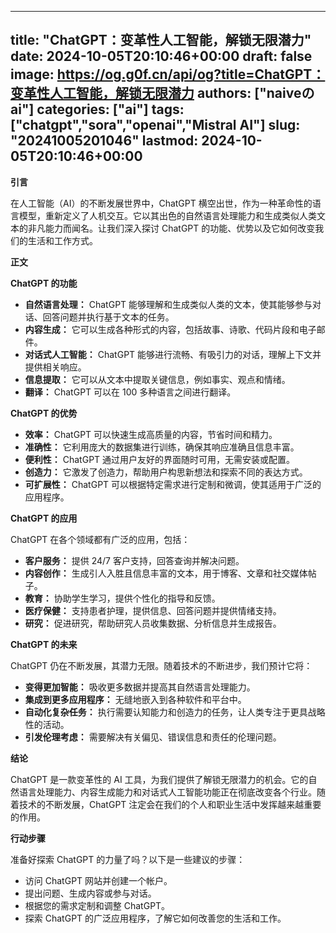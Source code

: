 
---
title: "ChatGPT：变革性人工智能，解锁无限潜力"
date: 2024-10-05T20:10:46+00:00
draft: false
image: https://og.g0f.cn/api/og?title=ChatGPT：变革性人工智能，解锁无限潜力
authors: ["naiveのai"]
categories: ["ai"]
tags: ["chatgpt","sora","openai","Mistral AI"]
slug: "20241005201046"
lastmod: 2024-10-05T20:10:46+00:00
---
**引言**

在人工智能（AI）的不断发展世界中，ChatGPT 横空出世，作为一种革命性的语言模型，重新定义了人机交互。它以其出色的自然语言处理能力和生成类似人类文本的非凡能力而闻名。让我们深入探讨 ChatGPT 的功能、优势以及它如何改变我们的生活和工作方式。

**正文**

**ChatGPT 的功能**

* **自然语言处理：** ChatGPT 能够理解和生成类似人类的文本，使其能够参与对话、回答问题并执行基于文本的任务。
* **内容生成：** 它可以生成各种形式的内容，包括故事、诗歌、代码片段和电子邮件。
* **对话式人工智能：** ChatGPT 能够进行流畅、有吸引力的对话，理解上下文并提供相关响应。
* **信息提取：** 它可以从文本中提取关键信息，例如事实、观点和情绪。
* **翻译：** ChatGPT 可以在 100 多种语言之间进行翻译。

**ChatGPT 的优势**

* **效率：** ChatGPT 可以快速生成高质量的内容，节省时间和精力。
* **准确性：** 它利用庞大的数据集进行训练，确保其响应准确且信息丰富。
* **便利性：** ChatGPT 通过用户友好的界面随时可用，无需安装或配置。
* **创造力：** 它激发了创造力，帮助用户构思新想法和探索不同的表达方式。
* **可扩展性：** ChatGPT 可以根据特定需求进行定制和微调，使其适用于广泛的应用程序。

**ChatGPT 的应用**

ChatGPT 在各个领域都有广泛的应用，包括：

* **客户服务：** 提供 24/7 客户支持，回答查询并解决问题。
* **内容创作：** 生成引人入胜且信息丰富的文本，用于博客、文章和社交媒体帖子。
* **教育：** 协助学生学习，提供个性化的指导和反馈。
* **医疗保健：** 支持患者护理，提供信息、回答问题并提供情绪支持。
* **研究：** 促进研究，帮助研究人员收集数据、分析信息并生成报告。

**ChatGPT 的未来**

ChatGPT 仍在不断发展，其潜力无限。随着技术的不断进步，我们预计它将：

* **变得更加智能：** 吸收更多数据并提高其自然语言处理能力。
* **集成到更多应用程序：** 无缝地嵌入到各种软件和平台中。
* **自动化复杂任务：** 执行需要认知能力和创造力的任务，让人类专注于更具战略性的活动。
* **引发伦理考虑：** 需要解决有关偏见、错误信息和责任的伦理问题。

**结论**

ChatGPT 是一款变革性的 AI 工具，为我们提供了解锁无限潜力的机会。它的自然语言处理能力、内容生成能力和对话式人工智能功能正在彻底改变各个行业。随着技术的不断发展，ChatGPT 注定会在我们的个人和职业生活中发挥越来越重要的作用。

**行动步骤**

准备好探索 ChatGPT 的力量了吗？以下是一些建议的步骤：

* 访问 ChatGPT 网站并创建一个帐户。
* 提出问题、生成内容或参与对话。
* 根据您的需求定制和调整 ChatGPT。
* 探索 ChatGPT 的广泛应用程序，了解它如何改善您的生活和工作。